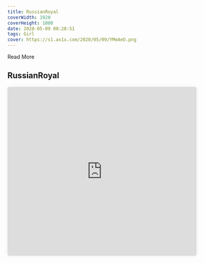 ```yaml
---
title: RussianRoyal
coverWidth: 1920
coverHeight: 1080
date: 2020-05-09 00:28:51
tags: Girl
cover: https://s1.ax1x.com/2020/05/09/YMeAeO.png
---
```


Read More
<!-- more -->

## RussianRoyal

<iframe style="width:100%;height:450px;box-shadow:0px 0px 10px #eee;border-radius:5px" src="https://www.ddd.online/jq/webEdit/project/embedProject/uwlTAdyq-92WHWHlN-XMpHBs2m-yjfKiPIm" frameborder="0" allowvr allowfullscreen mozallowfullscreen="true" webkitallowfullscreen="true" onmousewheel="">
</iframe>